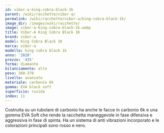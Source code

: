 ```yaml
---
id: vibor-a-king-cobra-black-1k
parent: /wiki/racchette/vibor-a/
permalink: /wiki/racchette/vibor-a/king-cobra-black-1k/
image_dir: /images/wiki/racchette/
image: vibor-a-king-cobra-black-1k.webp
title: Vibor-A King Cobra Black 1K
brand: vibor-a
model: King Cobra Black 1K
marca: vibor-a
modello: king cobra black 1k
anno: '2020'
prezzo: '435'
forma: diamante
bilanciamento: alto
peso: 360-370
livello: avanzato
materiale: carbonio 6k
gomma: EVA black soft
superficie: ruvida
index: 11
---
```

Costruita su un tubolare di carbonio ha anche le facce in carbonio 6k e una gomma EVA Soft che rende la racchetta maneggevole in fase difensiva e aggressiva in fase di spinta. Ha un sistema di anti vibrazioni incorporato e le colorazioni principali sono rosso e nero.